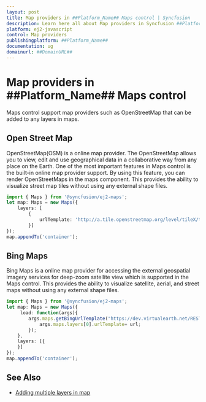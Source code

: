 ```yaml
---
layout: post
title: Map providers in ##Platform_Name## Maps control | Syncfusion
description: Learn here all about Map providers in Syncfusion ##Platform_Name## Maps control of Syncfusion Essential JS 2 and more.
platform: ej2-javascript
control: Map providers 
publishingplatform: ##Platform_Name##
documentation: ug
domainurl: ##DomainURL##
---
```


# Map providers in ##Platform_Name## Maps control

Maps control support map providers such as OpenStreetMap that can be added to any layers in maps.

## Open Street Map

OpenStreetMap(OSM) is a online map provider. The OpenStreetMap allows you to view, edit and use geographical data in a collaborative way from any place on the Earth. One of the most important features in Maps control is the built-in online map provider support. By using this feature, you can render OpenStreetMaps in the maps component. This provides the ability to visualize street map tiles without using any external shape files.

```ts
import { Maps } from '@syncfusion/ej2-maps';
let map: Maps = new Maps({
    layers: [
        {
            urlTemplate: 'http://a.tile.openstreetmap.org/level/tileX/tileY.png'
        }]
});
map.appendTo('container');

```

## Bing Maps

Bing Maps is a online map provider for accessing the external geospatial imagery services for deep-zoom satellite view which is supported in the Maps control. This provides the ability to visualize satellite, aerial, and street maps without using any external shape files.

```ts
import { Maps } from '@syncfusion/ej2-maps';
let map: Maps = new Maps({
     load: function(args){
        args.maps.getBingUrlTemplate("https://dev.virtualearth.net/REST/V1/Imagery/Metadata/Aerial?output=json&uriScheme=https&key=?").then(function(url) {
            args.maps.layers[0].urlTemplate= url;
        });
    },
    layers: [{
    }]
});
map.appendTo('container');

```

## See Also

* [Adding multiple layers in map](../maps/how-to/multiple-layer)